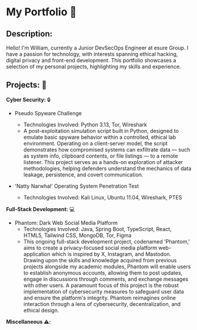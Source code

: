 # My Portfolio :page_facing_up:

## Description:
Hello! I'm William, currently a Junior DevSecOps Engineer at esure Group. I have a passion for technology, with interests spanning ethical hacking, digital privacy and front-end development. This portfolio showcases a selection of my personal projects, highlighting my skills and experience.

## Projects: :file_folder:

**Cyber Security:** :lock:
 * Pseudo Spyware Challenge
    * Technologies Involved: Python 3.13, Tor, Wireshark
    * A post-exploitation simulation script built in Python, designed to emulate basic spyware behavior within a controlled, ethical lab environment. Operating on a client-server model, the script demonstrates how compromised systems can exfiltrate data — such as system info, clipboard contents, or file listings — to a remote listener. This project serves as a hands-on exploration of attacker methodologies, helping defenders understand the mechanics of data leakage, persistence, and covert communication.
  
 * 'Natty Narwhal' Operating System Penetration Test
    * Technologies Involved: Kali Linux, Ubuntu 11.04, Wireshark, PTES


**Full-Stack Development:** :computer:
* Phantom: Dark Web Social Media Platform
    * Technologies Involved: Java, Spring Boot, TypeScript, React, HTML5, Tailwind CSS, MongoDB, Tor, Figma
    * This ongoing full-stack development project, codenamed 'Phantom,' aims to create a privacy-focused social media platform web-application which is inspired by X, Instagram, and Mastodon. Drawing upon the skills and knowledge acquired from previous projects alongside my academic modules, Phantom will enable users to establish anonymous accounts, allowing them to post updates, engage in discussions through comments, and exchange messages with other users. A paramount focus of this project is the robust implementation of cybersecurity measures to safeguard user data and ensure the platform's integrity. Phantom reimagines online interaction through a lens of cybersecurity, decentralization, and ethical design.

**Miscellaneous :warning::**
